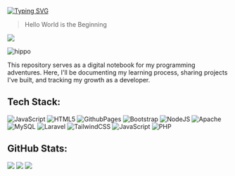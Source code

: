 [![Typing SVG](https://readme-typing-svg.demolab.com?font=Fira+Code&weight=600&size=28&duration=4000&pause=200&color=8B5CF6&width=435&lines=Hello!;I'm+Ammar)](https://git.io/typing-svg)

<blockquote>
Hello World is the Beginning
</blockquote>

[![](https://visitcount.itsvg.in/api?id=4marr&icon=2&color=6)](https://visitcount.itsvg.in)

![hippo](https://user-images.githubusercontent.com/73097560/115834477-dbab4500-a447-11eb-908a-139a6edaec5c.gif)

This repository serves as a digital notebook for my programming adventures. Here, I'll be documenting my learning process, sharing projects I've built, and tracking my growth as a developer.

## Tech Stack:
![JavaScript](https://img.shields.io/badge/javascript-%23323330.svg?style=for-the-badge&logo=javascript&logoColor=%23F7DF1E) ![HTML5](https://img.shields.io/badge/html5-%23E34F26.svg?style=for-the-badge&logo=html5&logoColor=white) ![GithubPages](https://img.shields.io/badge/github%20pages-121013?style=for-the-badge&logo=github&logoColor=white) ![Bootstrap](https://img.shields.io/badge/bootstrap-%238511FA.svg?style=for-the-badge&logo=bootstrap&logoColor=white) ![NodeJS](https://img.shields.io/badge/node.js-6DA55F?style=for-the-badge&logo=node.js&logoColor=white) ![Apache](https://img.shields.io/badge/apache-%23D42029.svg?style=for-the-badge&logo=apache&logoColor=white) ![MySQL](https://img.shields.io/badge/mysql-4479A1.svg?style=for-the-badge&logo=mysql&logoColor=white) ![Laravel](https://img.shields.io/badge/laravel-%23FF2D20.svg?style=for-the-badge&logo=laravel&logoColor=white) ![TailwindCSS](https://img.shields.io/badge/tailwindcss-%2338B2AC.svg?style=for-the-badge&logo=tailwind-css&logoColor=white) ![JavaScript](https://img.shields.io/badge/javascript-%23323330.svg?style=for-the-badge&logo=javascript&logoColor=%23F7DF1E) ![PHP](https://img.shields.io/badge/php-%23777BB4.svg?style=for-the-badge&logo=php&logoColor=white)
## GitHub Stats:
![](https://github-readme-stats.vercel.app/api?username=4marr&theme=default&hide_border=true&include_all_commits=false&count_private=false)
![](https://github-readme-streak-stats.herokuapp.com/?user=4marr&theme=default&hide_border=true)
![](https://github-readme-stats.vercel.app/api/top-langs/?username=4marr&theme=default&hide_border=true&include_all_commits=false&count_private=false&layout=compact)



<!-- Proudly created with GPRM ( https://gprm.itsvg.in ) -->
